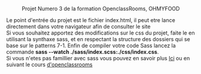 <p align="center">
    Projet Numero 3 de la formation OpenclassRooms, OHMYFOOD
</p>

<p>
    Le point d'entrée du projet est le fichier index.html, il peut etre lance directement dans votre navigateur afin de consulter le site <br />
    Si vous souhaitez apportez des modifications sur le css du projet, faite le en utilisant la synthaxe sass, et en respectant la structure des dossiers qui se base sur le patterns 7-1. Enfin de compiler votre code Sass lancez la commande <strong>sass --watch ./sass/index.scss:./css/index.css</strong>.<br/>
    Si vous n'etes pas famillier avec sass vous pouvez en savoir plus <a href="https://sass-lang.com/documentation">Ici</a> ou en suivant le cours <a href="https://openclassrooms.com/fr/courses/6106181-simplifiez-vous-le-css-avec-sass">d'openclassrooms</a>
</p>
